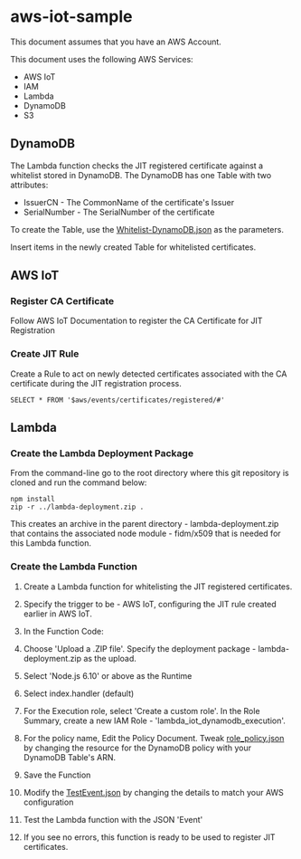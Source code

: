 # aws-iot-sample

This document assumes that you have an AWS Account.

This document uses the following AWS Services:
- AWS IoT
- IAM
- Lambda
- DynamoDB
- S3

## DynamoDB
The Lambda function checks the JIT registered certificate against a whitelist stored in DynamoDB. The DynamoDB has one Table with two attributes:
- IssuerCN - The CommonName of the certificate's Issuer
- SerialNumber - The SerialNumber of the certificate

To create the Table, use the [Whitelist-DynamoDB.json](../master/Whitelist-DynamoDB.json) as the parameters.

Insert items in the newly created Table for whitelisted certificates. 

## AWS IoT

### Register CA Certificate
Follow AWS IoT Documentation to register the CA Certificate for JIT Registration

### Create JIT Rule
Create a Rule to act on newly detected certificates associated with the CA certificate during the JIT registration process.

```
SELECT * FROM '$aws/events/certificates/registered/#'
```


## Lambda

### Create the Lambda Deployment Package
From the command-line go to the root directory where this git repository is cloned and run the command below:

```
npm install
zip -r ../lambda-deployment.zip .
```
This creates an archive in the parent directory - lambda-deployment.zip that contains the associated node module - fidm/x509 that is needed for this Lambda function.

### Create the Lambda Function

1. Create a Lambda function for whitelisting the JIT registered certificates. 
2. Specify the trigger to be - AWS IoT, configuring the JIT rule created earlier in AWS IoT.
3. In the Function Code:

  1. Choose 'Upload a .ZIP file'. Specify the deployment package - lambda-deployment.zip as the upload.
  2. Select 'Node.js 6.10' or above as the Runtime
  3. Select index.handler (default)
  4. For the Execution role, select 'Create a custom role'. In the Role Summary, create a new IAM Role - 'lambda_iot_dynamodb_execution'.
  5. For the policy name, Edit the Policy Document. Tweak [role_policy.json](../master/role_policy.json) by changing the resource for the DynamoDB policy with your DynamoDB Table's ARN.

6. Save the Function
7. Modify the [TestEvent.json](../master/TestEvent.json) by changing the details to match your AWS configuration
8. Test the Lambda function with the JSON 'Event'
9. If you see no errors, this function is ready to be used to register JIT certificates.










